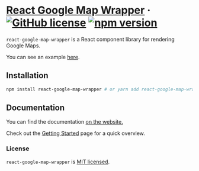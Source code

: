 # [React Google Map Wrapper](https://pyjun01.github.io/react-google-map-wrapper/) &middot; [![GitHub license](https://img.shields.io/badge/license-MIT-blue.svg)](https://github.com/pyjun01/react-google-map-wrapper/blob/main/LICENSE) [![npm version](https://img.shields.io/npm/v/react-google-map-wrapper.svg?style=flat)](https://www.npmjs.com/package/react-google-map-wrapper)

`react-google-map-wrapper` is a React component library for rendering Google Maps.

You can see an example [here](https://pyjun01.github.io/react-google-map-wrapper/docs/examples/basic/).

## Installation

```bash
npm install react-google-map-wrapper # or yarn add react-google-map-wrapper or pnpm add react-google-map-wrapper
```

## Documentation

You can find the documentation [on the website.](https://pyjun01.github.io/react-google-map-wrapper)

Check out the [Getting Started](https://pyjun01.github.io/react-google-map-wrapper/docs/introdution/) page for a quick overview.

### License

`react-google-map-wrapper` is [MIT licensed](https://github.com/pyjun01/react-google-map-wrapper/blob/main/LICENSE).
